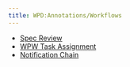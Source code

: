 ```yaml
---
title: WPD:Annotations/Workflows
---
```

<ul><li> <a href="/wiki/WPD:Annotations/Workflows/Spec_Review" title="WPD:Annotations/Workflows/Spec Review">Spec Review</a></li>
<li> <a href="/wiki/WPD:Annotations/Workflows/WPW_Task_Assignment" title="WPD:Annotations/Workflows/WPW Task Assignment">WPW Task Assignment</a></li>
<li> <a href="/w/index.php?title=WPD:Annotations/Workflows/Notification_Chain&amp;action=edit&amp;redlink=1" class="new" title="WPD:Annotations/Workflows/Notification Chain (page does not exist)">Notification Chain</a></li></ul>

<!-- Saved in parser cache with key wpwiki:pcache:idhash:13299-0!*!0!*!*!*!*!esi=1 and timestamp 20150731184905 and revision id 47477
 -->
